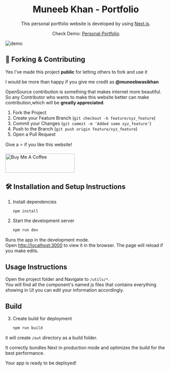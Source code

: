<h1 align="center">
    Muneeb Khan - Portfolio
</h1>
<p align="center">
  This personal portfolio website is developed by using <a href="https://www.netlify.com/" target="_blank">Next.js</a>.
</p>
<p align="center">
  Check Demo:
  <a href="http://mk-portfolio-stage.s3-website.ap-south-1.amazonaws.com/" target="_blank">Personal Portfolio</a>
</p>

![demo](https://lh3.googleusercontent.com/fife/AAbDypA1kyxR9xEp4AVV212GFpmGNEXOlYaG39kVfWMJ6d-RxRb5PFBHqlyVAcca2PdzRw2qcTytHg_W1HnIYngvceEZsb3mZgij_xbitOqyz8FeOHd2MK0VLp087UvbcU2gKfVdu90u4NCkJBctFjLbH0ONLuIkzPPaX197S72P2wKA3G8_fiRr8RgcJ-gOfr4bdRrGYNj5aUxW956z_IDqck56uTjhMcdVmyqnPThxCrJNppJcDWwMdYyue-w0By_F4OocgPM7k71sFYTmKeX-KdQy_ZUMFZYzkbvY4JVwjeOOW7ePxZOt3auLDIp84okLJBieilK-QcVDgVTwqz_jC_PFZOmDykjhDYihkNvbUYxsL-YqGR3X1I2R6BFHrzBmozf_FDBchFWVAlrmBQZVUt3l_80OvhpO4_v_Q0fBIBcLCGnpda-DpJKjqz_1UfrrI4EaKnu5RT169Fu0OQRRCRkI0RdNhDslw8PeUkstVSYiskzbk9BUzcXGt2UpTtxaIALTsiG86TNkmgn8MZHEuCtjBM5e71y2xaCKCTjgK1e0VYyyoBmsnpNvM6ZhvpimI5F6AE_BDanbZHD9gbtQpN-iDcYWQpm3-pzhEafA6r0XVnL2U1FWV9vd1nGkI3aw4tXCI9ZqRjqj-NR_YzUU5W-lwfEd0eE2gkyEZabW8LTUX6PcqiizNis3Jr_xSZ79uUGsMXuHlx-SgIguxJeWHgjTrfcShsh3LkZ_F2noFdHQgtCosd9yl9TM0Yc2DEYt2YDvgsX2MS7nlFxKWK2O1ofTQT7TLXPmhXxIuSMNJ_Eb__EYYEk73RPyHCmXOqf8sVO6bRED5fyWSeBhW1VN8PSREg-putR0mQrxoR4KdRqxQvgLDVZYXO5ptNFBBZhm0aXQ1bsAduqK6NiqB7jGlMq22gCaLPdxQTtROCNLrdJ12e1_SzfvmMga_8k57-SNHE4HXxyhbSrfa_l_PSIwXzktVWH2bPSbhe0l4j8uIOdyFomi6P1LG83T6M-5EskZkmyijgnsY0ERW5RbTDj3iTYhK9kE6eGP7sgkG4Biq2KOtt5TehZDMvsTtcTIRBmukbzTJew5j2lrcKkujh2pTpLRKDzVbL9Mb9iDwaO0sWQSdjZ61cN00NOqpomi9YY7tvvOlgehFHPmXzFa74KnSKMfimrQZ7bxZQ0XPy_XD7fnwl82Lu7h06E4jk2Q72rPDZL8ReZQX0xnn3j-MGi9GYZYf2I52DA1BJ114NfFswXvaREH0s9lPM08FU-D9R9zDl3nv63-Cn914FXtBkVjeHcHfPQUYKziUnMSvRHo64agbBiIwlZ8IscSHhMr1TlpD0kr1yxb2J1G4i2vpq8qLkbuvqYYFMLcl-B75RZNPURps9JQZ6DrU0eM9lKNRDbb2oZRcAEetFZ_dJh8VWcstEEb_qtGeexEvXGYnMTB_TRZfC5dxvgxRy8afXTz_FHpsRe2aoRJaXgNLM_EOQf60Bed7iv3MRhPc3secley8mll4sR-WYtj4GaRwW1K593UxV7hqvA62ylSNB9T552gGHYszh4bAQvk5YIOPMSDoe15nC0rKH9rG_i9pwBN=w1920-h948)

## 🚨 Forking & Contributing

Yes I've made this project **public** for letting others to fork and use it

I would be more than happy if you give me credit as **@muneebwasikhan**

OpenSource contribution is something that makes internet more beautiful. So any Contributor who wants to make this website better can make contribution,which will be **greatly appreciated**.

1. Fork the Project
2. Create your Feature Branch (`git checkout -b feature/xyz_feature`)
3. Commit your Changes (`git commit -m 'Added some xyz_feature'`)
4. Push to the Branch (`git push origin feature/xyz_feature`)
5. Open a Pull Request

Give a ⭐ if you like this website!

<a href="https://www.buymeacoffee.com/muneebwasikhan" target="_blank"><img src="https://cdn.buymeacoffee.com/buttons/v2/default-violet.png" alt="Buy Me A Coffee" height= "60px" width= "217px" ></a>

## 🛠 Installation and Setup Instructions

1. Install dependencies

   ```sh
   npm install
   ```

2. Start the development server

   ```sh
   npm run dev
   ```

Runs the app in the development mode.\
Open [http://localhost:3000](http://localhost:3000) to view it in the browser.
The page will reload if you make edits.

## Usage Instructions

Open the project folder and Navigate to `/utils/*`. <br/>
You will find all the component's named js files that contains everything showing in UI you can edit your information accordingly.

## Build

3. Create build for deployment

   ```sh
   npm run build
   ```

it will create `/out` directory as a build folder.

It correctly bundles Next in production mode and optimizes the build for the best performance.

Your app is ready to be deployed!
